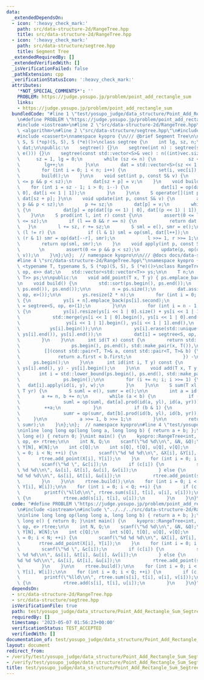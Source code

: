 ```yaml
---
data:
  _extendedDependsOn:
  - icon: ':heavy_check_mark:'
    path: src/data-structure-2d/RangeTree.hpp
    title: src/data-structure-2d/RangeTree.hpp
  - icon: ':heavy_check_mark:'
    path: src/data-structure/segtree.hpp
    title: Segment Tree
  _extendedRequiredBy: []
  _extendedVerifiedWith: []
  _isVerificationFailed: false
  _pathExtension: cpp
  _verificationStatusIcon: ':heavy_check_mark:'
  attributes:
    '*NOT_SPECIAL_COMMENTS*': ''
    PROBLEM: https://judge.yosupo.jp/problem/point_add_rectangle_sum
    links:
    - https://judge.yosupo.jp/problem/point_add_rectangle_sum
  bundledCode: "#line 1 \"test/yosupo_judge/data_structure/Point_Add_Rectangle_Sum_Segtree.test.cpp\"\
    \n#define PROBLEM \"https://judge.yosupo.jp/problem/point_add_rectangle_sum\"\n\
    #include <iostream>\n#line 2 \"src/data-structure-2d/RangeTree.hpp\"\n#include\
    \ <algorithm>\n#line 2 \"src/data-structure/segtree.hpp\"\n#include <vector>\n\
    #include <cassert>\nnamespace kyopro {\n/// @brief Segment Tree\n\ntemplate <class\
    \ S, S (*op)(S, S), S (*e)()>\nclass segtree {\n    int lg, sz, n;\n    std::vector<S>\
    \ dat;\n\npublic:\n    segtree() {}\n    segtree(int n) : segtree(std::vector<S>(n,\
    \ e())) {}\n    segtree(const std::vector<S>& vec) : n((int)vec.size()) {\n  \
    \      sz = 1, lg = 0;\n        while (sz <= n) {\n            sz <<= 1;\n   \
    \         lg++;\n        }\n\n        dat = std::vector<S>(sz << 1, e());\n\n\
    \        for (int i = 0; i < n; i++) {\n            set(i, vec[i]);\n        }\n\
    \        build();\n    }\n\n    void set(int p, const S& v) {\n        assert(0\
    \ <= p && p < sz);\n        dat[sz + p] = v;\n    }\n    void build() {\n    \
    \    for (int i = sz - 1; i > 0; i--) {\n            dat[i] = op(dat[i << 1 |\
    \ 0], dat[i << 1 | 1]);\n        }\n    }\n\n    S operator[](int p) const { return\
    \ dat[sz + p]; }\n\n    void update(int p, const S& v) {\n        assert(0 <=\
    \ p && p < sz);\n        p += sz;\n        dat[p] = v;\n        while (p >>= 1)\
    \ {\n            dat[p] = op(dat[(p << 1) | 0], dat[(p << 1) | 1]);\n        }\n\
    \    }\n\n    S prod(int l, int r) const {\n\n        assert(0 <= l &&l<=r&& r\
    \ <= sz);\n        if (l == 0 && r == n) {\n            return dat[1];\n     \
    \   }\n        l += sz, r += sz;\n        S sml = e(), smr = e();\n        while\
    \ (l != r) {\n            if (l & 1) sml = op(sml, dat[l++]);\n            if\
    \ (r & 1) smr = op(dat[--r], smr);\n            l >>= 1, r >>= 1;\n        }\n\
    \        return op(sml, smr);\n    }\n    void apply(int p, const S& v) { \n \
    \       \n        assert(0 <= p && p < sz);\n        update(p, op(dat[sz + p],\
    \ v));\n    }\n};\n};  // namespace kyopro\n\n/// @docs docs/data-structure/segtree.md\n\
    #line 4 \"src/data-structure-2d/RangeTree.hpp\"\nnamespace kyopro {\ntemplate\
    \ <typename T, typename S, S (*op)(S, S), S (*e)()>\nclass RangeTree {\n    std::vector<segtree<S,\
    \ op, e>> dat;\n    std::vector<std::vector<T>> ys;\n\n    T n;\n    std::vector<std::pair<T,\
    \ T>> ps;\n\npublic:\n    void add_point(T x, T y) { ps.emplace_back(x, y); }\n\
    \n    void build() {\n        std::sort(ps.begin(), ps.end());\n        ps.erase(std::unique(ps.begin(),\
    \ ps.end()), ps.end());\n\n        n = ps.size();\n        dat.assign(2 * n, segtree<S,\
    \ op, e>());\n\n        ys.resize(2 * n);\n        for (int i = 0; i < n; ++i)\
    \ {\n            ys[i + n].emplace_back(ps[i].second);\n            dat[i + n]\
    \ = segtree<S, op, e>(1);\n        }\n\n        for (int i = n - 1; i > 0; --i)\
    \ {\n            ys[i].resize(ys[i << 1 | 0].size() + ys[i << 1 | 1].size());\n\
    \            std::merge(ys[i << 1 | 0].begin(), ys[i << 1 | 0].end(),\n      \
    \                 ys[i << 1 | 1].begin(), ys[i << 1 | 1].end(),\n            \
    \           ys[i].begin());\n\n            ys[i].erase(std::unique(ys[i].begin(),\
    \ ys[i].end()), ys[i].end());\n            dat[i] = segtree<S, op, e>(ys[i].size());\n\
    \        }\n    }\n\n     int id(T x) const {\n        return std::lower_bound(\n\
    \                   ps.begin(), ps.end(), std::make_pair(x, T()),\n          \
    \         [](const std::pair<T, T>& a, const std::pair<T, T>& b) {\n         \
    \              return a.first < b.first;\n                   }) -\n          \
    \     ps.begin();\n    }\n\n     int id(int i, T y) const {\n        return std::lower_bound(ys[i].begin(),\
    \ ys[i].end(), y) - ys[i].begin();\n    }\n\n    void add(T x, T y, S w) {\n \
    \       int i = std::lower_bound(ps.begin(), ps.end(), std::make_pair(x, y)) -\n\
    \                ps.begin();\n\n        for (i += n; i; i >>= 1) {\n         \
    \   dat[i].apply(id(i, y), w);\n        }\n    }\n\n    S sum(T xl, T yl, T xr,\
    \ T yr) {\n        S suml = e(), sumr = e();\n\n        int a = id(xl), b = id(xr);\n\
    \        a += n, b += n;\n        while (a < b) {\n            if (a & 1) {\n\
    \                suml = op(suml, dat[a].prod(id(a, yl), id(a, yr)));\n       \
    \         ++a;\n            }\n            if (b & 1) {\n                --b;\n\
    \                sumr = op(sumr, dat[b].prod(id(b, yl), id(b, yr)));\n       \
    \     }\n\n            a >>= 1, b >>= 1;\n        }\n\n        return op(suml,\
    \ sumr);\n    }\n};\n};  // namespace kyopro\n#line 4 \"test/yosupo_judge/data_structure/Point_Add_Rectangle_Sum_Segtree.test.cpp\"\
    \ninline long long op(long long a, long long b) { return a + b; };\ninline long\
    \ long e() { return 0; }\nint main() {\n    kyopro::RangeTree<int, long long,\
    \ op, e> rtree;\n\n    int N, Q;\n    scanf(\"%d %d\\n\", &N, &Q);\n    int X[N],\
    \ Y[N], W[N];\n    int c[Q];\n    int s[Q], t[Q], u[Q], v[Q];\n    for (int i\
    \ = 0; i < N; ++i) {\n        scanf(\"%d %d %d\\n\", &X[i], &Y[i], &W[i]);\n \
    \       rtree.add_point(X[i], Y[i]);\n    }\n    for (int i = 0; i < Q; ++i) {\n\
    \        scanf(\"%d \", &c[i]);\n        if (c[i]) {\n            scanf(\"%d %d\
    \ %d %d\\n\", &s[i], &t[i], &u[i], &v[i]);\n        } else {\n            scanf(\"\
    %d %d %d\\n\", &s[i], &t[i], &u[i]);\n            rtree.add_point(s[i], t[i]);\n\
    \        }\n    }\n\n    rtree.build();\n\n    for (int i = 0; i < N; ++i) rtree.add(X[i],\
    \ Y[i], W[i]);\n\n    for (int i = 0; i < Q; ++i) {\n        if (c[i]) {\n   \
    \         printf(\"%lld\\n\", rtree.sum(s[i], t[i], u[i], v[i]));\n        } else\
    \ {\n            rtree.add(s[i], t[i], u[i]);\n        }\n    }\n}\n"
  code: "#define PROBLEM \"https://judge.yosupo.jp/problem/point_add_rectangle_sum\"\
    \n#include <iostream>\n#include \"../../../src/data-structure-2d/RangeTree.hpp\"\
    \ninline long long op(long long a, long long b) { return a + b; };\ninline long\
    \ long e() { return 0; }\nint main() {\n    kyopro::RangeTree<int, long long,\
    \ op, e> rtree;\n\n    int N, Q;\n    scanf(\"%d %d\\n\", &N, &Q);\n    int X[N],\
    \ Y[N], W[N];\n    int c[Q];\n    int s[Q], t[Q], u[Q], v[Q];\n    for (int i\
    \ = 0; i < N; ++i) {\n        scanf(\"%d %d %d\\n\", &X[i], &Y[i], &W[i]);\n \
    \       rtree.add_point(X[i], Y[i]);\n    }\n    for (int i = 0; i < Q; ++i) {\n\
    \        scanf(\"%d \", &c[i]);\n        if (c[i]) {\n            scanf(\"%d %d\
    \ %d %d\\n\", &s[i], &t[i], &u[i], &v[i]);\n        } else {\n            scanf(\"\
    %d %d %d\\n\", &s[i], &t[i], &u[i]);\n            rtree.add_point(s[i], t[i]);\n\
    \        }\n    }\n\n    rtree.build();\n\n    for (int i = 0; i < N; ++i) rtree.add(X[i],\
    \ Y[i], W[i]);\n\n    for (int i = 0; i < Q; ++i) {\n        if (c[i]) {\n   \
    \         printf(\"%lld\\n\", rtree.sum(s[i], t[i], u[i], v[i]));\n        } else\
    \ {\n            rtree.add(s[i], t[i], u[i]);\n        }\n    }\n}"
  dependsOn:
  - src/data-structure-2d/RangeTree.hpp
  - src/data-structure/segtree.hpp
  isVerificationFile: true
  path: test/yosupo_judge/data_structure/Point_Add_Rectangle_Sum_Segtree.test.cpp
  requiredBy: []
  timestamp: '2023-05-07 01:56:23+00:00'
  verificationStatus: TEST_ACCEPTED
  verifiedWith: []
documentation_of: test/yosupo_judge/data_structure/Point_Add_Rectangle_Sum_Segtree.test.cpp
layout: document
redirect_from:
- /verify/test/yosupo_judge/data_structure/Point_Add_Rectangle_Sum_Segtree.test.cpp
- /verify/test/yosupo_judge/data_structure/Point_Add_Rectangle_Sum_Segtree.test.cpp.html
title: test/yosupo_judge/data_structure/Point_Add_Rectangle_Sum_Segtree.test.cpp
---
```

